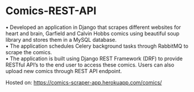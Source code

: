 # Comics-REST-API

• Developed an application in Django that scrapes different websites for heart and brain, Garfield and Calvin Hobbs comics
using beautiful soup library and stores them in a MySQL database.<br>
• The application schedules Celery background tasks through RabbitMQ to scrape the comics.<br>
• The application is built using Django REST Framework (DRF) to provide RESTful API’s to the end user to access these
comics. Users can also upload new comics through REST API endpoint.

Hosted on:
https://comics-scraper-app.herokuapp.com/comics/
